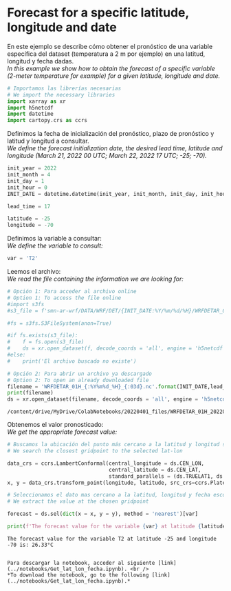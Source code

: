 # Forecast for a specific latitude, longitude and date

En este ejemplo se describe cómo obtener el pronóstico de una variable específica del dataset (temperatura a 2 m por ejemplo) en una latitud, longitud y fecha dadas. <br />
*In this example we show how to obtain the forecast of a specific variable (2-meter temperature for example) for a given latitude, longitude and date.*


```python
# Importamos las librerías necesarias
# We import the necessary libraries
import xarray as xr
import h5netcdf
import datetime
import cartopy.crs as ccrs
```

Definimos la fecha de inicialización del pronóstico, plazo de pronóstico y latitud y longitud a consultar. <br />
*We define the forecast initialization date, the desired lead time, latitude and longitude (March 21, 2022 00 UTC; March 22, 2022 17 UTC; -25; -70).*


```python
init_year = 2022
init_month = 4
init_day = 1
init_hour = 0
INIT_DATE = datetime.datetime(init_year, init_month, init_day, init_hour)

lead_time = 17

latitude = -25
longitude = -70
```

Definimos la variable a consultar: <br />
*We define the variable to consult:*


```python
var = 'T2'
```

Leemos el archivo: <br />
*We read the file containing the information we are looking for:*


```python
# Opción 1: Para acceder al archivo online
# Option 1: To access the file online
#import s3fs
#s3_file = f'smn-ar-wrf/DATA/WRF/DET/{INIT_DATE:%Y/%m/%d/%H}/WRFDETAR_01H_{INIT_DATE:%Y%m%d_%H}_{lead_time:03d}.nc'

#fs = s3fs.S3FileSystem(anon=True)

#if fs.exists(s3_file):
#    f = fs.open(s3_file)
#    ds = xr.open_dataset(f, decode_coords = 'all', engine = 'h5netcdf')
#else:
#    print('El archivo buscado no existe')

# Opción 2: Para abrir un archivo ya descargado
# Option 2: To open an already downloaded file
filename = 'WRFDETAR_01H_{:%Y%m%d_%H}_{:03d}.nc'.format(INIT_DATE,lead_time)
print(filename)
ds = xr.open_dataset(filename, decode_coords = 'all', engine = 'h5netcdf')
```

    /content/drive/MyDrive/ColabNotebooks/20220401_files/WRFDETAR_01H_20220401_00_017.nc


Obtenemos el valor pronosticado: <br />
*We get the appropriate forecast value:*



```python
# Buscamos la ubicación del punto más cercano a la latitud y longitud solicitada
# We search the closest gridpoint to the selected lat-lon 

data_crs = ccrs.LambertConformal(central_longitude = ds.CEN_LON, 
                                 central_latitude = ds.CEN_LAT, 
                                 standard_parallels = (ds.TRUELAT1, ds.TRUELAT2))
x, y = data_crs.transform_point(longitude, latitude, src_crs=ccrs.PlateCarree())

# Seleccionamos el dato mas cercano a la latitud, longitud y fecha escogida
# We extract the value at the chosen gridpoint

forecast = ds.sel(dict(x = x, y = y), method = 'nearest')[var]

print(f'The forecast value for the variable {var} at latitude {latitude} and longitude {longitude} is: {forecast.values[0]:0.2f}°C')

```

    The forecast value for the variable T2 at latitude -25 and longitude -70 is: 26.33°C


```

Para descargar la notebook, acceder al siguiente [link](../notebooks/Get_lat_lon_fecha.ipynb). <br />
*To download the notebook, go to the following [link](../notebooks/Get_lat_lon_fecha.ipynb).*
